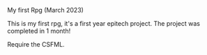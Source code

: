 My first Rpg (March 2023)

This is my first rpg, it's a first year epitech project. The project was completed in 1 month!

Require the CSFML.
